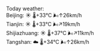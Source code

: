Today weather:  
Beijing: ☀️   🌡️+33°C 🌬️↑26km/h  
Tianjin: ☀️   🌡️+33°C 🌬️↗19km/h  
Shijiazhuang: ☀️   🌡️+37°C 🌬️↗11km/h  
Tangshan: ☁️   🌡️+34°C 🌬️↑26km/h  
